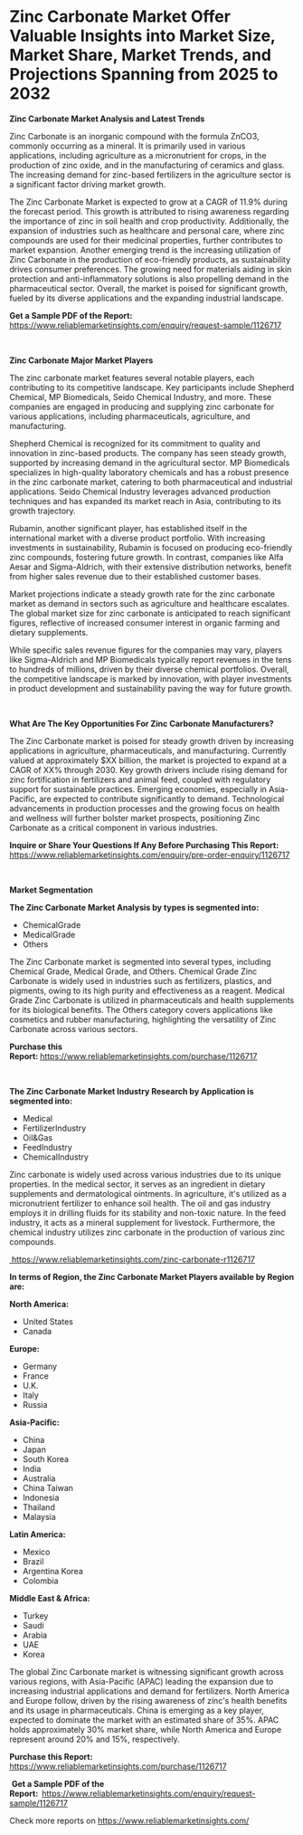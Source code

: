 <p><h1>Zinc Carbonate Market Offer Valuable Insights into Market Size, Market Share, Market Trends, and Projections Spanning from 2025 to 2032</h1></p><p><strong>Zinc Carbonate Market Analysis and Latest Trends</strong></p>
<p><p>Zinc Carbonate is an inorganic compound with the formula ZnCO3, commonly occurring as a mineral. It is primarily used in various applications, including agriculture as a micronutrient for crops, in the production of zinc oxide, and in the manufacturing of ceramics and glass. The increasing demand for zinc-based fertilizers in the agriculture sector is a significant factor driving market growth.</p><p>The Zinc Carbonate Market is expected to grow at a CAGR of 11.9% during the forecast period. This growth is attributed to rising awareness regarding the importance of zinc in soil health and crop productivity. Additionally, the expansion of industries such as healthcare and personal care, where zinc compounds are used for their medicinal properties, further contributes to market expansion. Another emerging trend is the increasing utilization of Zinc Carbonate in the production of eco-friendly products, as sustainability drives consumer preferences. The growing need for materials aiding in skin protection and anti-inflammatory solutions is also propelling demand in the pharmaceutical sector. Overall, the market is poised for significant growth, fueled by its diverse applications and the expanding industrial landscape.</p></p>
<p><strong>Get a Sample PDF of the Report:&nbsp;</strong> <a href="https://www.reliablemarketinsights.com/enquiry/request-sample/1126717?utm_campaign=2240&utm_medium=2&utm_source=Github&utm_content=ia&utm_term=31032025&utm_id=zinc-carbonate">https://www.reliablemarketinsights.com/enquiry/request-sample/1126717</a></p>
<p>&nbsp;</p>
<p><strong>Zinc Carbonate Major Market Players</strong></p>
<p><p>The zinc carbonate market features several notable players, each contributing to its competitive landscape. Key participants include Shepherd Chemical, MP Biomedicals, Seido Chemical Industry, and more. These companies are engaged in producing and supplying zinc carbonate for various applications, including pharmaceuticals, agriculture, and manufacturing.</p><p>Shepherd Chemical is recognized for its commitment to quality and innovation in zinc-based products. The company has seen steady growth, supported by increasing demand in the agricultural sector. MP Biomedicals specializes in high-quality laboratory chemicals and has a robust presence in the zinc carbonate market, catering to both pharmaceutical and industrial applications. Seido Chemical Industry leverages advanced production techniques and has expanded its market reach in Asia, contributing to its growth trajectory.</p><p>Rubamin, another significant player, has established itself in the international market with a diverse product portfolio. With increasing investments in sustainability, Rubamin is focused on producing eco-friendly zinc compounds, fostering future growth. In contrast, companies like Alfa Aesar and Sigma-Aldrich, with their extensive distribution networks, benefit from higher sales revenue due to their established customer bases.</p><p>Market projections indicate a steady growth rate for the zinc carbonate market as demand in sectors such as agriculture and healthcare escalates. The global market size for zinc carbonate is anticipated to reach significant figures, reflective of increased consumer interest in organic farming and dietary supplements.</p><p>While specific sales revenue figures for the companies may vary, players like Sigma-Aldrich and MP Biomedicals typically report revenues in the tens to hundreds of millions, driven by their diverse chemical portfolios. Overall, the competitive landscape is marked by innovation, with player investments in product development and sustainability paving the way for future growth.</p></p>
<p>&nbsp;</p>
<p><strong>What Are The Key Opportunities For Zinc Carbonate Manufacturers?</strong></p>
<p><p>The Zinc Carbonate market is poised for steady growth driven by increasing applications in agriculture, pharmaceuticals, and manufacturing. Currently valued at approximately $XX billion, the market is projected to expand at a CAGR of XX% through 2030. Key growth drivers include rising demand for zinc fortification in fertilizers and animal feed, coupled with regulatory support for sustainable practices. Emerging economies, especially in Asia-Pacific, are expected to contribute significantly to demand. Technological advancements in production processes and the growing focus on health and wellness will further bolster market prospects, positioning Zinc Carbonate as a critical component in various industries.</p></p>
<p><strong>Inquire or Share Your Questions If Any Before Purchasing This Report:</strong> <a href="https://www.reliablemarketinsights.com/enquiry/pre-order-enquiry/1126717?utm_campaign=2240&utm_medium=2&utm_source=Github&utm_content=ia&utm_term=31032025&utm_id=zinc-carbonate">https://www.reliablemarketinsights.com/enquiry/pre-order-enquiry/1126717</a></p>
<p>&nbsp;</p>
<p><strong>Market Segmentation</strong></p>
<p><strong>The Zinc Carbonate Market Analysis by types is segmented into:</strong></p>
<p><ul><li>ChemicalGrade</li><li>MedicalGrade</li><li>Others</li></ul></p>
<p><p>The Zinc Carbonate market is segmented into several types, including Chemical Grade, Medical Grade, and Others. Chemical Grade Zinc Carbonate is widely used in industries such as fertilizers, plastics, and pigments, owing to its high purity and effectiveness as a reagent. Medical Grade Zinc Carbonate is utilized in pharmaceuticals and health supplements for its biological benefits. The Others category covers applications like cosmetics and rubber manufacturing, highlighting the versatility of Zinc Carbonate across various sectors.</p></p>
<p><strong>Purchase this Report:&nbsp;</strong><a href="https://www.reliablemarketinsights.com/purchase/1126717?utm_campaign=2240&utm_medium=2&utm_source=Github&utm_content=ia&utm_term=31032025&utm_id=zinc-carbonate">https://www.reliablemarketinsights.com/purchase/1126717</a></p>
<p>&nbsp;</p>
<p><strong>The Zinc Carbonate Market Industry Research by Application is segmented into:</strong></p>
<p><ul><li>Medical</li><li>FertilizerIndustry</li><li>Oil&Gas</li><li>FeedIndustry</li><li>ChemicalIndustry</li></ul></p>
<p><p>Zinc carbonate is widely used across various industries due to its unique properties. In the medical sector, it serves as an ingredient in dietary supplements and dermatological ointments. In agriculture, it's utilized as a micronutrient fertilizer to enhance soil health. The oil and gas industry employs it in drilling fluids for its stability and non-toxic nature. In the feed industry, it acts as a mineral supplement for livestock. Furthermore, the chemical industry utilizes zinc carbonate in the production of various zinc compounds.</p></p>
<p><a href="https://www.reliablemarketinsights.com/zinc-carbonate-r1126717?utm_campaign=2240&utm_medium=2&utm_source=Github&utm_content=ia&utm_term=31032025&utm_id=zinc-carbonate">&nbsp;https://www.reliablemarketinsights.com/zinc-carbonate-r1126717</a></p>
<p><strong>In terms of Region, the Zinc Carbonate Market Players available by Region are:</strong></p>
<p>
    <p> <strong> North America: </strong>
        <ul>
            <li>United States</li>
            <li>Canada</li>
        </ul>
        </p> 
    <p> <strong> Europe: </strong>
        <ul>
            <li>Germany</li>
            <li>France</li>
            <li>U.K.</li>
            <li>Italy</li>
            <li>Russia</li>
        </ul>
        </p> 
    <p> <strong> Asia-Pacific: </strong>
        <ul>
            <li>China</li>
            <li>Japan</li>
            <li>South Korea</li>
            <li>India</li>
            <li>Australia</li>
            <li>China Taiwan</li>
            <li>Indonesia</li>
            <li>Thailand</li>
            <li>Malaysia</li>
        </ul>
        </p> 
    <p> <strong> Latin America: </strong>
        <ul>
            <li>Mexico</li>
            <li>Brazil</li>
            <li>Argentina Korea</li>
            <li>Colombia</li>
        </ul>
        </p> 
    <p> <strong> Middle East & Africa: </strong>
        <ul>
            <li>Turkey</li>
            <li>Saudi</li>
            <li>Arabia</li>
            <li>UAE</li>
            <li>Korea</li>
        </ul>
    </p>
    </p>
<p><p>The global Zinc Carbonate market is witnessing significant growth across various regions, with Asia-Pacific (APAC) leading the expansion due to increasing industrial applications and demand for fertilizers. North America and Europe follow, driven by the rising awareness of zinc's health benefits and its usage in pharmaceuticals. China is emerging as a key player, expected to dominate the market with an estimated share of 35%. APAC holds approximately 30% market share, while North America and Europe represent around 20% and 15%, respectively.</p></p>
<p><strong>Purchase this Report: </strong><a href="https://www.reliablemarketinsights.com/purchase/1126717?utm_campaign=2240&utm_medium=2&utm_source=Github&utm_content=ia&utm_term=31032025&utm_id=zinc-carbonate">https://www.reliablemarketinsights.com/purchase/1126717</a></p>
<p>&nbsp;<strong>Get a Sample PDF of the Report:&nbsp;&nbsp;</strong><a href="https://www.reliablemarketinsights.com/enquiry/request-sample/1126717?utm_campaign=2240&utm_medium=2&utm_source=Github&utm_content=ia&utm_term=31032025&utm_id=zinc-carbonate">https://www.reliablemarketinsights.com/enquiry/request-sample/1126717</a></p>
<p><strong></strong></p>
<p>Check more reports on <a href="https://www.reliablemarketinsights.com/?utm_campaign=2240&utm_medium=2&utm_source=Github&utm_content=ia&utm_term=31032025&utm_id=zinc-carbonate">https://www.reliablemarketinsights.com/</a></p>